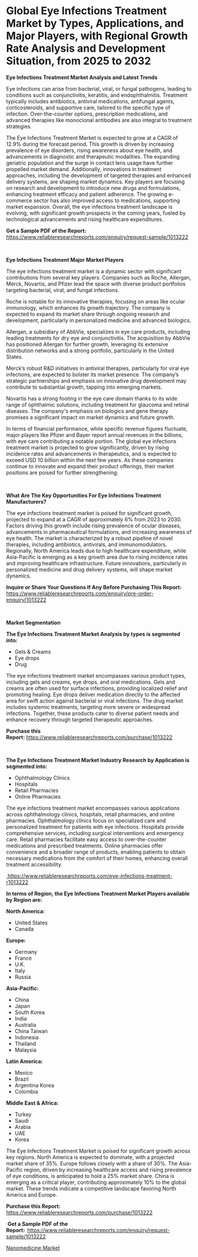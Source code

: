 <p><h1>Global Eye Infections Treatment Market by Types, Applications, and Major Players, with Regional Growth Rate Analysis and Development Situation, from 2025 to 2032</h1></p><p><strong>Eye Infections Treatment Market Analysis and Latest Trends</strong></p>
<p><p>Eye infections can arise from bacterial, viral, or fungal pathogens, leading to conditions such as conjunctivitis, keratitis, and endophthalmitis. Treatment typically includes antibiotics, antiviral medications, antifungal agents, corticosteroids, and supportive care, tailored to the specific type of infection. Over-the-counter options, prescription medications, and advanced therapies like monoclonal antibodies are also integral to treatment strategies.</p><p>The Eye Infections Treatment Market is expected to grow at a CAGR of 12.9% during the forecast period. This growth is driven by increasing prevalence of eye disorders, rising awareness about eye health, and advancements in diagnostic and therapeutic modalities. The expanding geriatric population and the surge in contact lens usage have further propelled market demand. Additionally, innovations in treatment approaches, including the development of targeted therapies and enhanced delivery systems, are shaping market dynamics. Key players are focusing on research and development to introduce new drugs and formulations, enhancing treatment efficacy and patient adherence. The growing e-commerce sector has also improved access to medications, supporting market expansion. Overall, the eye infections treatment landscape is evolving, with significant growth prospects in the coming years, fueled by technological advancements and rising healthcare expenditures.</p></p>
<p><strong>Get a Sample PDF of the Report:&nbsp;</strong> <a href="https://www.reliableresearchreports.com/enquiry/request-sample/1013222?utm_campaign=3031&utm_medium=2&utm_source=Github&utm_content=ia&utm_term=05032025&utm_id=eye-infections-treatment">https://www.reliableresearchreports.com/enquiry/request-sample/1013222</a></p>
<p>&nbsp;</p>
<p><strong>Eye Infections Treatment Major Market Players</strong></p>
<p><p>The eye infections treatment market is a dynamic sector with significant contributions from several key players. Companies such as Roche, Allergan, Merck, Novartis, and Pfizer lead the space with diverse product portfolios targeting bacterial, viral, and fungal infections.</p><p>Roche is notable for its innovative therapies, focusing on areas like ocular immunology, which enhances its growth trajectory. The company is expected to expand its market share through ongoing research and development, particularly in personalized medicine and advanced biologics.</p><p>Allergan, a subsidiary of AbbVie, specializes in eye care products, including leading treatments for dry eye and conjunctivitis. The acquisition by AbbVie has positioned Allergan for further growth, leveraging its extensive distribution networks and a strong portfolio, particularly in the United States.</p><p>Merck’s robust R&D initiatives in antiviral therapies, particularly for viral eye infections, are expected to bolster its market presence. The company’s strategic partnerships and emphasis on innovative drug development may contribute to substantial growth, tapping into emerging markets.</p><p>Novartis has a strong footing in the eye care domain thanks to its wide range of ophthalmic solutions, including treatment for glaucoma and retinal diseases. The company's emphasis on biologics and gene therapy promises a significant impact on market dynamics and future growth.</p><p>In terms of financial performance, while specific revenue figures fluctuate, major players like Pfizer and Bayer report annual revenues in the billions, with eye care contributing a notable portion. The global eye infections treatment market is projected to grow significantly, driven by rising incidence rates and advancements in therapeutics, and is expected to exceed USD 10 billion within the next few years. As these companies continue to innovate and expand their product offerings, their market positions are poised for further strengthening.</p></p>
<p>&nbsp;</p>
<p><strong>What Are The Key Opportunities For Eye Infections Treatment Manufacturers?</strong></p>
<p><p>The eye infections treatment market is poised for significant growth, projected to expand at a CAGR of approximately 6% from 2023 to 2030. Factors driving this growth include rising prevalence of ocular diseases, advancements in pharmaceutical formulations, and increasing awareness of eye health. The market is characterized by a robust pipeline of novel therapies, including antibiotics, antivirals, and immunomodulators. Regionally, North America leads due to high healthcare expenditure, while Asia-Pacific is emerging as a key growth area due to rising incidence rates and improving healthcare infrastructure. Future innovations, particularly in personalized medicine and drug delivery systems, will shape market dynamics.</p></p>
<p><strong>Inquire or Share Your Questions If Any Before Purchasing This Report:</strong> <a href="https://www.reliableresearchreports.com/enquiry/pre-order-enquiry/1013222?utm_campaign=3031&utm_medium=2&utm_source=Github&utm_content=ia&utm_term=05032025&utm_id=eye-infections-treatment">https://www.reliableresearchreports.com/enquiry/pre-order-enquiry/1013222</a></p>
<p>&nbsp;</p>
<p><strong>Market Segmentation</strong></p>
<p><strong>The Eye Infections Treatment Market Analysis by types is segmented into:</strong></p>
<p><ul><li>Gels & Creams</li><li>Eye drops</li><li>Drug</li></ul></p>
<p><p>The eye infections treatment market encompasses various product types, including gels and creams, eye drops, and oral medications. Gels and creams are often used for surface infections, providing localized relief and promoting healing. Eye drops deliver medication directly to the affected area for swift action against bacterial or viral infections. The drug market includes systemic treatments, targeting more severe or widespread infections. Together, these products cater to diverse patient needs and enhance recovery through targeted therapeutic approaches.</p></p>
<p><strong>Purchase this Report:&nbsp;</strong><a href="https://www.reliableresearchreports.com/purchase/1013222?utm_campaign=3031&utm_medium=2&utm_source=Github&utm_content=ia&utm_term=05032025&utm_id=eye-infections-treatment">https://www.reliableresearchreports.com/purchase/1013222</a></p>
<p>&nbsp;</p>
<p><strong>The Eye Infections Treatment Market Industry Research by Application is segmented into:</strong></p>
<p><ul><li>Ophthalmology Clinics</li><li>Hospitals</li><li>Retail Pharmacies</li><li>Online Pharmacies</li></ul></p>
<p><p>The eye infections treatment market encompasses various applications across ophthalmology clinics, hospitals, retail pharmacies, and online pharmacies. Ophthalmology clinics focus on specialized care and personalized treatment for patients with eye infections. Hospitals provide comprehensive services, including surgical interventions and emergency care. Retail pharmacies facilitate easy access to over-the-counter medications and prescribed treatments. Online pharmacies offer convenience and a broader range of products, enabling patients to obtain necessary medications from the comfort of their homes, enhancing overall treatment accessibility.</p></p>
<p><a href="https://www.reliableresearchreports.com/eye-infections-treatment-r1013222?utm_campaign=3031&utm_medium=2&utm_source=Github&utm_content=ia&utm_term=05032025&utm_id=eye-infections-treatment">&nbsp;https://www.reliableresearchreports.com/eye-infections-treatment-r1013222</a></p>
<p><strong>In terms of Region, the Eye Infections Treatment Market Players available by Region are:</strong></p>
<p>
    <p> <strong> North America: </strong>
        <ul>
            <li>United States</li>
            <li>Canada</li>
        </ul>
        </p> 
    <p> <strong> Europe: </strong>
        <ul>
            <li>Germany</li>
            <li>France</li>
            <li>U.K.</li>
            <li>Italy</li>
            <li>Russia</li>
        </ul>
        </p> 
    <p> <strong> Asia-Pacific: </strong>
        <ul>
            <li>China</li>
            <li>Japan</li>
            <li>South Korea</li>
            <li>India</li>
            <li>Australia</li>
            <li>China Taiwan</li>
            <li>Indonesia</li>
            <li>Thailand</li>
            <li>Malaysia</li>
        </ul>
        </p> 
    <p> <strong> Latin America: </strong>
        <ul>
            <li>Mexico</li>
            <li>Brazil</li>
            <li>Argentina Korea</li>
            <li>Colombia</li>
        </ul>
        </p> 
    <p> <strong> Middle East & Africa: </strong>
        <ul>
            <li>Turkey</li>
            <li>Saudi</li>
            <li>Arabia</li>
            <li>UAE</li>
            <li>Korea</li>
        </ul>
    </p>
    </p>
<p><p>The Eye Infections Treatment Market is poised for significant growth across key regions. North America is expected to dominate, with a projected market share of 35%. Europe follows closely with a share of 30%. The Asia-Pacific region, driven by increasing healthcare access and rising prevalence of eye conditions, is anticipated to hold a 25% market share. China is emerging as a critical player, contributing approximately 10% to the global market. These trends indicate a competitive landscape favoring North America and Europe.</p></p>
<p><strong>Purchase this Report: </strong><a href="https://www.reliableresearchreports.com/purchase/1013222?utm_campaign=3031&utm_medium=2&utm_source=Github&utm_content=ia&utm_term=05032025&utm_id=eye-infections-treatment">https://www.reliableresearchreports.com/purchase/1013222</a></p>
<p>&nbsp;<strong>Get a Sample PDF of the Report:&nbsp;&nbsp;</strong><a href="https://www.reliableresearchreports.com/enquiry/request-sample/1013222?utm_campaign=3031&utm_medium=2&utm_source=Github&utm_content=ia&utm_term=05032025&utm_id=eye-infections-treatment">https://www.reliableresearchreports.com/enquiry/request-sample/1013222</a></p>
<p><strong></strong></p>
<p><p><a href="https://github.com/akrachveslov/Market-Research-Report-List-1/blob/main/nanomedicine-market.md?utm_campaign=3031&utm_medium=2&utm_source=Github&utm_content=ia&utm_term=05032025&utm_id=eye-infections-treatment">Nanomedicine Market</a></p></p>